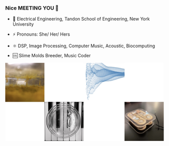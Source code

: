 ### Nice MEETING YOU 👻

- 💜 Electrical Engineering, Tandon School of Engineering, New York University

- ⚡️ Pronouns: She/ Her/ Hers

- ⚛️ DSP, Image Processing, Computer Music, Acoustic, Biocomputing

- 🆒 Slime Molds Breeder, Music Coder


![Image](https://github.com/GhosTTTTTian/GhosTTTTTian/raw/main/img/bk.jpg)
